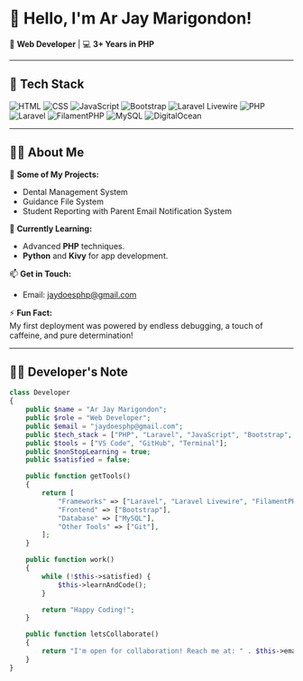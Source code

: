 # 👋 Hello, I'm Ar Jay Marigondon!  
🎯 **Web Developer** | 💻 **3+ Years in PHP**  

---

## 🚀 Tech Stack  

![HTML](https://img.shields.io/badge/HTML5-E34F26?style=for-the-badge&logo=html5&logoColor=white) ![CSS](https://img.shields.io/badge/CSS3-1572B6?style=for-the-badge&logo=css3&logoColor=white) ![JavaScript](https://img.shields.io/badge/JavaScript-F7DF1E?style=for-the-badge&logo=javascript&logoColor=black) ![Bootstrap](https://img.shields.io/badge/Bootstrap-563D7C?style=for-the-badge&logo=bootstrap&logoColor=white) ![Laravel Livewire](https://img.shields.io/badge/Laravel%20Livewire-4E56A6?style=for-the-badge&logo=laravel&logoColor=white) ![PHP](https://img.shields.io/badge/PHP-777BB4?style=for-the-badge&logo=php&logoColor=white) ![Laravel](https://img.shields.io/badge/Laravel-FF2D20?style=for-the-badge&logo=laravel&logoColor=white) ![FilamentPHP](https://img.shields.io/badge/FilamentPHP-0078D7?style=for-the-badge&logo=php&logoColor=white) ![MySQL](https://img.shields.io/badge/MySQL-4479A1?style=for-the-badge&logo=mysql&logoColor=white) ![DigitalOcean](https://img.shields.io/badge/Digital%20Ocean-0080FF?style=for-the-badge&logo=digitalocean&logoColor=white)

---

## 👨‍💻 About Me  
🔭 **Some of My Projects:**  
- Dental Management System
- Guidance File System
- Student Reporting with Parent Email Notification System

🌱 **Currently Learning:**  
- Advanced **PHP** techniques.  
- **Python** and **Kivy** for app development.  

📫 **Get in Touch:**  
- Email: [jaydoesphp@gmail.com](mailto:jaydoesphp@gmail.com)  

⚡ **Fun Fact:**  
My first deployment was powered by endless debugging, a touch of caffeine, and pure determination!  

---

## 🧑‍💻 Developer's Note  

```php
class Developer
{
    public $name = "Ar Jay Marigondon";
    public $role = "Web Developer";
    public $email = "jaydoesphp@gmail.com";
    public $tech_stack = ["PHP", "Laravel", "JavaScript", "Bootstrap", "MySQL"];
    public $tools = ["VS Code", "GitHub", "Terminal"];
    public $nonStopLearning = true;
    public $satisfied = false;

    public function getTools()
    {
        return [
            "Frameworks" => ["Laravel", "Laravel Livewire", "FilamentPHP"],
            "Frontend" => ["Bootstrap"],
            "Database" => ["MySQL"],
            "Other Tools" => ["Git"],
        ];
    }

    public function work()
    {
        while (!$this->satisfied) {
            $this->learnAndCode();
        }

        return "Happy Coding!";
    }

    public function letsCollaborate()
    {
        return "I'm open for collaboration! Reach me at: " . $this->email;
    }
}
